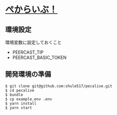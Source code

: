 [ぺからいぶ！](http://peca.live/)
=======================================================

## 環境設定
環境変数に設定しておくこと
- PEERCAST_TIP
- PEERCAST_BASIC_TOKEN

## 開発環境の準備
```
$ git clone git@github.com:shule517/pecalive.git
$ cd pecalive
$ bundle
$ cp example.env .env
$ yarn install
$ yarn start
```

